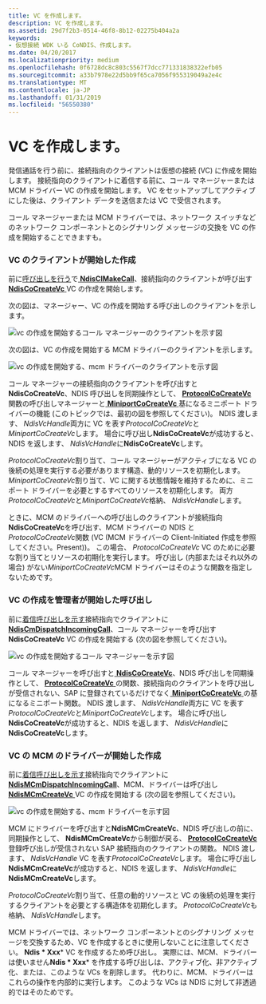 ```yaml
---
title: VC を作成します。
description: VC を作成します。
ms.assetid: 29d7f2b3-0514-46f8-8b12-02275b404a2a
keywords:
- 仮想接続 WDK いる CoNDIS、作成します。
ms.date: 04/20/2017
ms.localizationpriority: medium
ms.openlocfilehash: 0f6728dc8c803c5567f7dcc771331838322efb05
ms.sourcegitcommit: a33b7978e22d5bb9f65ca7056f955319049a2e4c
ms.translationtype: MT
ms.contentlocale: ja-JP
ms.lasthandoff: 01/31/2019
ms.locfileid: "56550380"
---
```

# <a name="creating-a-vc"></a>VC を作成します。





発信通話を行う前に、接続指向のクライアントは仮想の接続 (VC) に作成を開始します。 接続指向のクライアントに着信する前に、コール マネージャーまたは MCM ドライバー VC の作成を開始します。 VC をセットアップしてアクティブにした後は、クライアント データを送信または VC で受信されます。

コール マネージャーまたは MCM ドライバーでは、ネットワーク スイッチなどのネットワーク コンポーネントとのシグナリング メッセージの交換を VC の作成を開始することできますも。

### <a name="client-initiated-creation-of-a-vc"></a>VC のクライアントが開始した作成

前に[呼び出しを行う](making-a-call.md)で[ **NdisClMakeCall**](https://msdn.microsoft.com/library/windows/hardware/ff561635)、接続指向のクライアントが呼び出す[ **NdisCoCreateVc** ](https://msdn.microsoft.com/library/windows/hardware/ff561696) VC の作成を開始します。

次の図は、マネージャー、VC の作成を開始する呼び出しのクライアントを示します。

![vc の作成を開始するコール マネージャーのクライアントを示す図](images/cm-05.png)

次の図は、VC の作成を開始する MCM ドライバーのクライアントを示します。

![vc の作成を開始する、mcm ドライバーのクライアントを示す図](images/fig1-05.png)

コール マネージャーの接続指向のクライアントを呼び出すと**NdisCoCreateVc**、NDIS 呼び出しを同期操作として、 [ **ProtocolCoCreateVc** ](https://msdn.microsoft.com/library/windows/hardware/ff570252)関数の呼び出しマネージャーと[ **MiniportCoCreateVc** ](https://msdn.microsoft.com/library/windows/hardware/ff559354)基になるミニポート ドライバーの機能 (このトピックでは、最初の図を参照してください)。 NDIS 渡します、 *NdisVcHandle*両方に VC を表す*ProtocolCoCreateVc*と*MiniportCoCreateVc*します。 場合に呼び出し**NdisCoCreateVc**が成功すると、NDIS を返します、 *NdisVcHandle*に**NdisCoCreateVc**します。

*ProtocolCoCreateVc*割り当て、コール マネージャーがアクティブになる VC の後続の処理を実行する必要があります構造、動的リソースを初期化します。 *MiniportCoCreateVc*割り当て、VC に関する状態情報を維持するために、ミニポート ドライバーを必要とするすべてのリソースを初期化します。 両方*ProtocolCoCreateVc*と*MiniportCoCreateVc*格納、 *NdisVcHandle*します。

ときに、MCM のドライバーへの呼び出しのクライアントが接続指向**NdisCoCreateVc**を呼び出す、MCM ドライバーの NDIS と*ProtocolCoCreateVc*関数 (VC (MCM ドライバーの Client-Initiated 作成を参照してください。Present))。 この場合、 *ProtocolCoCreateVc* VC のために必要な割り当てとリソースの初期化を実行します。 呼び出し (内部またはそれ以外の場合) がない*MiniportCoCreateVc*MCM ドライバーはそのような関数を指定しないためです。

### <a name="call-manager-initiated-creation-of-a-vc"></a>VC の作成を管理者が開始した呼び出し

前に[着信呼び出しを示す](indicating-an-incoming-call.md)接続指向でクライアントに[ **NdisCmDispatchIncomingCall**](https://msdn.microsoft.com/library/windows/hardware/ff561664)、コール マネージャーを呼び出す**NdisCoCreateVc** VC の作成を開始する (次の図を参照してください)。

![vc の作成を開始するコール マネージャーを示す図](images/cm-06.png)

コール マネージャーを呼び出すと[ **NdisCoCreateVc**](https://msdn.microsoft.com/library/windows/hardware/ff561696)、NDIS 呼び出しを同期操作として、 [ **ProtocolCoCreateVc** ](https://msdn.microsoft.com/library/windows/hardware/ff570252)の関数、接続指向のクライアントを呼び出しが受信されない、SAP に登録されているだけでなく[ **MiniportCoCreateVc** ](https://msdn.microsoft.com/library/windows/hardware/ff559354)の基になるミニポート関数。 NDIS 渡します、 *NdisVcHandle*両方に VC を表す*ProtocolCoCreateVc*と*MiniportCoCreateVc*します。 場合に呼び出し**NdisCoCreateVc**が成功すると、NDIS を返します、 *NdisVcHandle*に**NdisCoCreateVc**します。

### <a name="mcm-driver-initiated-creation-of-a-vc"></a>VC の MCM のドライバーが開始した作成

前に[着信呼び出しを示す](indicating-an-incoming-call.md)接続指向でクライアントに[ **NdisMCmDispatchIncomingCall**](https://msdn.microsoft.com/library/windows/hardware/ff562830)、MCM、ドライバーは呼び出し[ **NdisMCmCreateVc** ](https://msdn.microsoft.com/library/windows/hardware/ff562812) VC の作成を開始する (次の図を参照してください)。

![vc の作成を開始する、mcm ドライバーを示す図](images/fig1-06.png)

MCM にドライバーを呼び出すと**NdisMCmCreateVc**、NDIS 呼び出しの前に、同期操作として、 **NdisMCmCreateVc**から制御が戻る、 [ **ProtocolCoCreateVc**](https://msdn.microsoft.com/library/windows/hardware/ff570252)登録呼び出しが受信されない SAP 接続指向のクライアントの関数。 NDIS 渡します、 *NdisVcHandle* VC を表す*ProtocolCoCreateVc*します。 場合に呼び出し**NdisMCmCreateVc**が成功すると、NDIS を返します、 *NdisVcHandle*に**NdisMCmCreateVc**します。

*ProtocolCoCreateVc*割り当て、任意の動的リソースと VC の後続の処理を実行するクライアントを必要とする構造体を初期化します。 *ProtocolCoCreateVc*も格納、 *NdisVcHandle*します。

MCM ドライバーでは、ネットワーク コンポーネントとのシグナリング メッセージを交換するため、VC を作成するときに使用しないことに注意してください。 **Ndis * Xxx*** VC を作成するため呼び出し。 実際には、MCM、ドライバーは使いません**Ndis * Xxx*** を作成する呼び出しは、アクティブ化、非アクティブ化、または、このような VCs を削除します。 代わりに、MCM、ドライバーはこれらの操作を内部的に実行します。 このような VCs は NDIS に対して非透過的ではそのためです。

 

 






